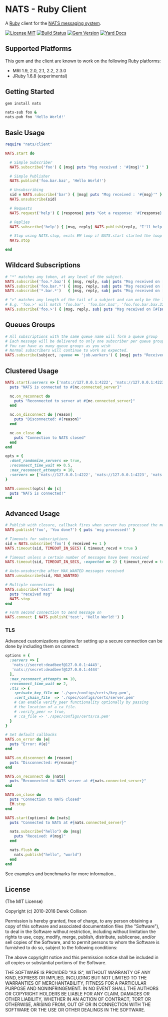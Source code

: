 # NATS - Ruby Client

A [Ruby](http://ruby-lang.org) client for the [NATS messaging system](https://nats.io).

[![License MIT](https://img.shields.io/npm/l/express.svg)](http://opensource.org/licenses/MIT)
[![Build Status](https://travis-ci.org/nats-io/ruby-nats.svg)](http://travis-ci.org/nats-io/ruby-nats) [![Gem Version](https://d25lcipzij17d.cloudfront.net/badge.svg?id=rb&type=5&v=0.7.1)](https://rubygems.org/gems/nats/versions/0.7.1) [![Yard Docs](http://img.shields.io/badge/yard-docs-blue.svg)](http://www.rubydoc.info/github/nats-io/ruby-nats)


## Supported Platforms

This gem and the client are known to work on the following Ruby platforms:

- MRI 1.9, 2.0, 2.1, 2.2, 2.3.0
- JRuby 1.6.8 (experimental)

## Getting Started

```bash
gem install nats

nats-sub foo &
nats-pub foo 'Hello World!'
```

## Basic Usage

```ruby
require "nats/client"

NATS.start do

  # Simple Subscriber
  NATS.subscribe('foo') { |msg| puts "Msg received : '#{msg}'" }

  # Simple Publisher
  NATS.publish('foo.bar.baz', 'Hello World!')

  # Unsubscribing
  sid = NATS.subscribe('bar') { |msg| puts "Msg received : '#{msg}'" }
  NATS.unsubscribe(sid)

  # Requests
  NATS.request('help') { |response| puts "Got a response: '#{response}'" }

  # Replies
  NATS.subscribe('help') { |msg, reply| NATS.publish(reply, "I'll help!") }

  # Stop using NATS.stop, exits EM loop if NATS.start started the loop
  NATS.stop

end
```

## Wildcard Subscriptions

```ruby
# "*" matches any token, at any level of the subject.
NATS.subscribe('foo.*.baz') { |msg, reply, sub| puts "Msg received on [#{sub}] : '#{msg}'" }
NATS.subscribe('foo.bar.*') { |msg, reply, sub| puts "Msg received on [#{sub}] : '#{msg}'" }
NATS.subscribe('*.bar.*')   { |msg, reply, sub| puts "Msg received on [#{sub}] : '#{msg}'" }

# ">" matches any length of the tail of a subject and can only be the last token
# E.g. 'foo.>' will match 'foo.bar', 'foo.bar.baz', 'foo.foo.bar.bax.22'
NATS.subscribe('foo.>') { |msg, reply, sub| puts "Msg received on [#{sub}] : '#{msg}'" }
```

## Queues Groups

```ruby
# All subscriptions with the same queue name will form a queue group
# Each message will be delivered to only one subscriber per queue group, queuing semantics
# You can have as many queue groups as you wish
# Normal subscribers will continue to work as expected.
NATS.subscribe(subject, :queue => 'job.workers') { |msg| puts "Received '#{msg}'" }
```

## Clustered Usage

```ruby
NATS.start(:servers => ['nats://127.0.0.1:4222', 'nats://127.0.0.1:4223']) do |nc|
  puts "NATS is connected to #{nc.connected_server}"

  nc.on_reconnect do
    puts "Reconnected to server at #{nc.connected_server}"
  end

  nc.on_disconnect do |reason|
    puts "Disconnected: #{reason}"
  end

  nc.on_close do
    puts "Connection to NATS closed"
  end
end

opts = {
  :dont_randomize_servers => true,
  :reconnect_time_wait => 0.5,
  :max_reconnect_attempts = 10,
  :servers => ['nats://127.0.0.1:4222', 'nats://127.0.0.1:4223', 'nats://127.0.0.1:4224']
}

NATS.connect(opts) do |c|
  puts "NATS is connected!"
end

```

## Advanced Usage

```ruby
# Publish with closure, callback fires when server has processed the message
NATS.publish('foo', 'You done?') { puts 'msg processed!' }

# Timeouts for subscriptions
sid = NATS.subscribe('foo') { received += 1 }
NATS.timeout(sid, TIMEOUT_IN_SECS) { timeout_recvd = true }

# Timeout unless a certain number of messages have been received
NATS.timeout(sid, TIMEOUT_IN_SECS, :expected => 2) { timeout_recvd = true }

# Auto-unsubscribe after MAX_WANTED messages received
NATS.unsubscribe(sid, MAX_WANTED)

# Multiple connections
NATS.subscribe('test') do |msg|
  puts "received msg"
  NATS.stop
end

# Form second connection to send message on
NATS.connect { NATS.publish('test', 'Hello World!') }
```

### TLS

Advanced customizations options for setting up a secure connection can be done by including them on connect:

```ruby
options = {
  :servers => [
   'nats://secret:deadbeef@127.0.0.1:4443',
   'nats://secret:deadbeef@127.0.0.1:4444'
  ],
  :max_reconnect_attempts => 10,
  :reconnect_time_wait => 2,
  :tls => {
    :private_key_file => './spec/configs/certs/key.pem',
    :cert_chain_file  => './spec/configs/certs/server.pem'
    # Can enable verify_peer functionality optionally by passing
    # the location of a ca_file.
    # :verify_peer => true,
    # :ca_file => './spec/configs/certs/ca.pem'
  }
}

# Set default callbacks
NATS.on_error do |e|
  puts "Error: #{e}"
end

NATS.on_disconnect do |reason|
  puts "Disconnected: #{reason}"
end

NATS.on_reconnect do |nats|
  puts "Reconnected to NATS server at #{nats.connected_server}"
end

NATS.on_close do
  puts "Connection to NATS closed"
  EM.stop
end

NATS.start(options) do |nats|
  puts "Connected to NATS at #{nats.connected_server}"

  nats.subscribe("hello") do |msg|
    puts "Received: #{msg}"
  end

  nats.flush do
    nats.publish("hello", "world")
  end
end
```

See examples and benchmarks for more information..

## License

(The MIT License)

Copyright (c) 2010-2016 Derek Collison

Permission is hereby granted, free of charge, to any person obtaining a copy
of this software and associated documentation files (the "Software"), to
deal in the Software without restriction, including without limitation the
rights to use, copy, modify, merge, publish, distribute, sublicense, and/or
sell copies of the Software, and to permit persons to whom the Software is
furnished to do so, subject to the following conditions:

The above copyright notice and this permission notice shall be included in
all copies or substantial portions of the Software.

THE SOFTWARE IS PROVIDED "AS IS", WITHOUT WARRANTY OF ANY KIND, EXPRESS OR
IMPLIED, INCLUDING BUT NOT LIMITED TO THE WARRANTIES OF MERCHANTABILITY,
FITNESS FOR A PARTICULAR PURPOSE AND NONINFRINGEMENT. IN NO EVENT SHALL THE
AUTHORS OR COPYRIGHT HOLDERS BE LIABLE FOR ANY CLAIM, DAMAGES OR OTHER
LIABILITY, WHETHER IN AN ACTION OF CONTRACT, TORT OR OTHERWISE, ARISING
FROM, OUT OF OR IN CONNECTION WITH THE SOFTWARE OR THE USE OR OTHER DEALINGS
IN THE SOFTWARE.

